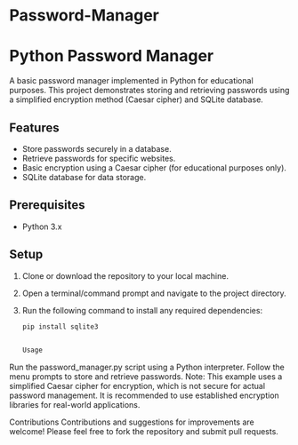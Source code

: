 # Password-Manager
# Python Password Manager

A basic password manager implemented in Python for educational purposes. This project demonstrates storing and retrieving passwords using a simplified encryption method (Caesar cipher) and SQLite database.

## Features

- Store passwords securely in a database.
- Retrieve passwords for specific websites.
- Basic encryption using a Caesar cipher (for educational purposes only).
- SQLite database for data storage.

## Prerequisites

- Python 3.x

## Setup

1. Clone or download the repository to your local machine.
2. Open a terminal/command prompt and navigate to the project directory.
3. Run the following command to install any required dependencies:

   ```bash
   pip install sqlite3


   Usage
Run the password_manager.py script using a Python interpreter.
Follow the menu prompts to store and retrieve passwords.
Note: This example uses a simplified Caesar cipher for encryption, which is not secure for actual password management. It is recommended to use established encryption libraries for real-world applications.

Contributions
Contributions and suggestions for improvements are welcome! Please feel free to fork the repository and submit pull requests.
